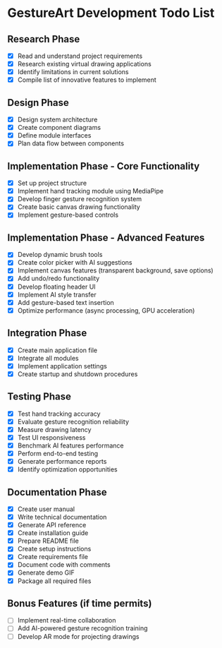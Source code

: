 # GestureArt Development Todo List

## Research Phase
- [x] Read and understand project requirements
- [x] Research existing virtual drawing applications
- [x] Identify limitations in current solutions
- [x] Compile list of innovative features to implement

## Design Phase
- [x] Design system architecture
- [x] Create component diagrams
- [x] Define module interfaces
- [x] Plan data flow between components

## Implementation Phase - Core Functionality
- [x] Set up project structure
- [x] Implement hand tracking module using MediaPipe
- [x] Develop finger gesture recognition system
- [x] Create basic canvas drawing functionality
- [x] Implement gesture-based controls

## Implementation Phase - Advanced Features
- [x] Develop dynamic brush tools
- [x] Create color picker with AI suggestions
- [x] Implement canvas features (transparent background, save options)
- [x] Add undo/redo functionality
- [x] Develop floating header UI
- [x] Implement AI style transfer
- [x] Add gesture-based text insertion
- [x] Optimize performance (async processing, GPU acceleration)

## Integration Phase
- [x] Create main application file
- [x] Integrate all modules
- [x] Implement application settings
- [x] Create startup and shutdown procedures

## Testing Phase
- [x] Test hand tracking accuracy
- [x] Evaluate gesture recognition reliability
- [x] Measure drawing latency
- [x] Test UI responsiveness
- [x] Benchmark AI features performance
- [x] Perform end-to-end testing
- [x] Generate performance reports
- [x] Identify optimization opportunities

## Documentation Phase
- [x] Create user manual
- [x] Write technical documentation
- [x] Generate API reference
- [x] Create installation guide
- [x] Prepare README file
- [x] Create setup instructions
- [x] Create requirements file
- [x] Document code with comments
- [x] Generate demo GIF
- [x] Package all required files

## Bonus Features (if time permits)
- [ ] Implement real-time collaboration
- [ ] Add AI-powered gesture recognition training
- [ ] Develop AR mode for projecting drawings
